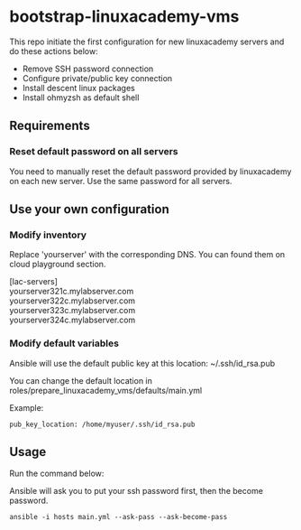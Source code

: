 # bootstrap-linuxacademy-vms

This repo initiate the first configuration for new linuxacademy servers and do these actions below:

- Remove SSH password connection
- Configure private/public key connection
- Install descent linux packages
- Install ohmyzsh as default shell

## Requirements

### Reset default password on all servers

You need to manually reset the default password provided by linuxacademy on each new server. Use the same password for all servers.

## Use your own configuration

### Modify inventory

Replace 'yourserver' with the corresponding DNS. You can found them on cloud playground section.

[lac-servers]  
yourserver321c.mylabserver.com  
yourserver322c.mylabserver.com  
yourserver323c.mylabserver.com  
yourserver324c.mylabserver.com 

### Modify default variables

Ansible will use the default public key at this location: ~/.ssh/id_rsa.pub

You can change the default location in roles/prepare_linuxacademy_vms/defaults/main.yml

Example:

```
pub_key_location: /home/myuser/.ssh/id_rsa.pub
```

## Usage

Run the command below:

Ansible will ask you to put your ssh password first, then the become password.

```
ansible -i hosts main.yml --ask-pass --ask-become-pass
```
